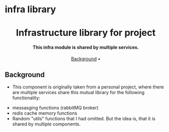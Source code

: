 # infra library

<h1 align="center">
   Infrastructure library for project
</h1>

<h4 align="center">This infra module is shared by multiple services</a>.</h4>

<p align="center">
  <a href="#background">Background</a> •  
</p>


## Background
* This component is originally taken from a personal project, where there are multiple services share this mutual library for the following functionality:
- messasging functions (rabbitMQ broker)
- redis cache memory functions
- Random "utils" functions that I had omitted. But the idea is, that it is shared by multiple components.





